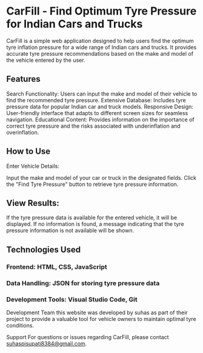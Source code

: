 # CarFill - Find Optimum Tyre Pressure for Indian Cars and Trucks
CarFill is a simple web application designed to help users find the optimum tyre inflation pressure for a wide range of Indian cars and trucks. It provides accurate tyre pressure recommendations based on the make and model of the vehicle entered by the user.

## Features
Search Functionality: Users can input the make and model of their vehicle to find the recommended tyre pressure.
Extensive Database: Includes tyre pressure data for popular Indian car and truck models.
Responsive Design: User-friendly interface that adapts to different screen sizes for seamless navigation.
Educational Content: Provides information on the importance of correct tyre pressure and the risks associated with underinflation and overinflation.
## How to Use
Enter Vehicle Details:

Input the make and model of your car or truck in the designated fields.
Click the "Find Tyre Pressure" button to retrieve tyre pressure information.
## View Results:

If the tyre pressure data is available for the entered vehicle, it will be displayed.
If no information is found, a message indicating that the tyre pressure information is not available will be shown.
## Technologies Used
### Frontend: HTML, CSS, JavaScript
### Data Handling: JSON for storing tyre pressure data
### Development Tools: Visual Studio Code, Git
Development Team
this website was developed by suhas as part of their project to provide a valuable tool for vehicle owners to maintain optimal tyre conditions.

Support
For questions or issues regarding CarFill, please contact suhaspisupati8384@gmail.com.
